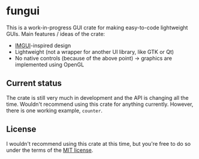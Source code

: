# fungui
This is a work-in-progress GUI crate for making easy-to-code
lightweight GUIs. Main features / ideas of the crate:
- [IMGUI](https://caseymuratori.com/blog_0001)-inspired design
- Lightweight (not a wrapper for another UI library, like GTK or Qt)
- No native controls (because of the above point) -> graphics are
  implemented using OpenGL

## Current status
The crate is still very much in development and the API is changing
all the time. Wouldn't recommend using this crate for anything
currently. However, there is one working example, `counter`.

## License
I wouldn't recommend using this crate at this time, but you're free to
do so under the terms of the [MIT license](LICENSE.md).

